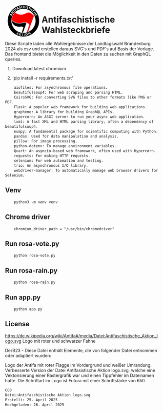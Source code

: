 <img src="https://github.com/ussiemer/rosa-rain/blob/main/Antifaschistische_Aktion_logo.svg" style="float:left;padding:7px;" width="21%"/>

# Antifaschistische Wahlsteckbriefe
Diese Scripte laden alle Wahlergebnisse der Landtagswahl Brandenburg 2024 als csv und erstellen daraus SVG's und PDF's auf Basis der Vorlage. Das frontend bietet die Möglichkeit in den Daten zu suchen mit GraphQL queries.

1. Download latest chromium

2. 'pip install -r requirements.txt'

```
    aiofiles: For asynchronous file operations.
    beautifulsoup4: For web scraping and parsing HTML.
    CairoSVG: For converting SVG files to other formats like PNG or PDF.
    Flask: A popular web framework for building web applications.
    graphene: A library for building GraphQL APIs.
    Hypercorn: An ASGI server to run your async web application.
    lxml: A fast XML and HTML parsing library, often a dependency of beautifulsoup4.
    numpy: A fundamental package for scientific computing with Python.
    pandas: Used for data manipulation and analysis.
    pillow: For image processing.
    python-dotenv: To manage environment variables.
    Quart: An asyncio-based web framework, often used with Hypercorn.
    requests: For making HTTP requests.
    selenium: For web automation and testing.
    trio: An asynchronous I/O library.
    webdriver-manager: To automatically manage web browser drivers for Selenium.
```
    
## Venv
```
    python3 -m venv venv
```

## Chrome driver
```
    chromium_driver_path = "/usr/bin/chromedriver"
```

## Run rosa-vote.py
```
    python rosa-vote.py
```

## Run rosa-rain.py
```
    python rosa-rain.py
```

## Run app.py
```
    python app.py
```

## License
https://de.wikipedia.org/wiki/Antifa#/media/Datei:Antifaschistische_Aktion_logo.svg
Logo mit roter und schwarzer Fahne

DerB23 - Diese Datei enthält Elemente, die von folgender Datei entnommen oder adaptiert wurden:

Logo der Antifa mit roter Flagge im Vordergrund und weißer Umrandung. Verbesserte Version der Datei Antifasistische Aktion logo.svg, welche eine Vektorisierung einer Rastergrafik war und einen Tippfehler im Dateinamen hatte. Die Schriftart im Logo ist Futura mit einer Schriftstärke von 650.

    CC0
    Datei:Antifaschistische Aktion logo.svg
    Erstellt: 25. April 2025
    Hochgeladen: 26. April 2025

